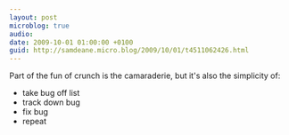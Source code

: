 ```yaml
---
layout: post
microblog: true
audio: 
date: 2009-10-01 01:00:00 +0100
guid: http://samdeane.micro.blog/2009/10/01/t4511062426.html
---
```

Part of the fun of crunch is the camaraderie, but it's also the simplicity of:
- take bug off list
- track down bug
- fix bug
- repeat
